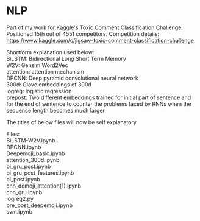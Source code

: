 # NLP

Part of my work for Kaggle's Toxic Comment Classification Challenge. Positioned 15th out of 4551 competitors. Competition details: https://www.kaggle.com/c/jigsaw-toxic-comment-classification-challenge

Shortform explanation used below:
<br />
BiLSTM: Bidirectional Long Short Term Memory
<br />
W2V: Gensim Word2Vec
<br />
attention: attention mechanism
<br />
DPCNN: Deep pyramid convolutional neural network
<br />
300d: Glove embeddings of 300d
<br />
logreg: logistic regression
<br />
prepost: Two different embeddings trained for initial part of sentence and for the end of sentence to counter the problems 
faced by RNNs when the sequence length becomes much larger
<br />

The titles of below files will now be self explanatory
<br />

Files:
<br />
BiLSTM-W2V.ipynb
<br />
DPCNN.ipynb
<br />
Deepemoji_basic.ipynb
<br />
attention_300d.ipynb
<br />
bi_gru_post.ipynb
<br />
bi_gru_post_features.ipynb
<br />
bi_post.ipynb
<br />
cnn_demoji_attention(1).ipynb
<br />
cnn_gru.ipynb
<br />
logreg2.py
<br />
pre_post_deepemoji.ipynb
<br />
svm.ipynb
<br />

